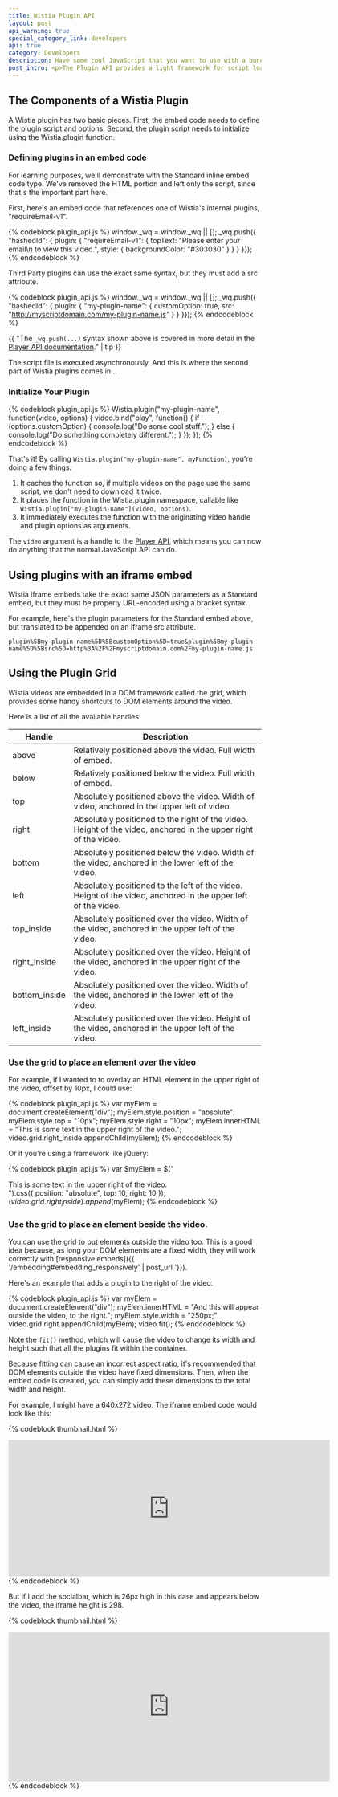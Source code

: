 ```yaml
---
title: Wistia Plugin API
layout: post
api_warning: true
special_category_link: developers
api: true
category: Developers
description: Have some cool JavaScript that you want to use with a bunch of videos? The Plugin API lets you create a simple script package that works with any Wistia embed code.
post_intro: <p>The Plugin API provides a light framework for script loading and initialization on a video, as well as some convenient properties for positioning DOM elements.</p><p>It works with all embed types, including iframes, which means you can even use plugins in systems that don't allow script tags.</p>
---
```



## The Components of a Wistia Plugin

A Wistia plugin has two basic pieces. First, the embed code needs to define
the plugin script and options. Second, the plugin script needs to initialize
using the Wistia.plugin function.


### Defining plugins in an embed code

For learning purposes, we'll demonstrate with the Standard inline embed code type.
We've removed the HTML portion and left only the script, since that's the
important part here.

First, here's an embed code that references one of Wistia's internal plugins,
"requireEmail-v1".

{% codeblock plugin_api.js %}
window._wq = window._wq || [];
_wq.push({ "hashedId": {
  plugin: {
    "requireEmail-v1": {
      topText: "Please enter your email\n to view this video.",
      style: {
        backgroundColor: "#303030"
      }
    }
  }
}});
{% endcodeblock %}




Third Party plugins can use the exact same syntax, but they must add a src
attribute.

{% codeblock plugin_api.js %}
window._wq = window._wq || [];
_wq.push({ "hashedId": {
  plugin: {
    "my-plugin-name": {
      customOption: true,
      src: "http://myscriptdomain.com/my-plugin-name.js"
    }
  }
}});
{% endcodeblock %}

{{ "The `_wq.push(...)` syntax shown above is covered in more detail in the [Player API documentation](http://wistia.com/doc/player-api#get_started)." | tip }}

The script file is executed asynchronously. And this is where the second part
of Wistia plugins comes in...


### Initialize Your Plugin

{% codeblock plugin_api.js %}
Wistia.plugin("my-plugin-name", function(video, options) {
  video.bind("play", function() {
    if (options.customOption) {
      console.log("Do some cool stuff.");
    } else {
      console.log("Do something completely different.");
    }
  });
});
{% endcodeblock %}

That's it! By calling `Wistia.plugin("my-plugin-name", myFunction)`, you're
doing a few things:

1. It caches the function so, if multiple videos on the page use the same
script, we don't need to download it twice.
2. It places the function in the Wistia.plugin namespace, callable like
`Wistia.plugin["my-plugin-name"](video, options)`.
3. It immediately executes the function with the originating video handle
and plugin options as arguments.

The `video` argument is a handle to the [Player API](player-api), which means
you can now do anything that the normal JavaScript API can do.


## Using plugins with an iframe embed

Wistia iframe embeds take the exact same JSON parameters as a Standard embed, but
they must be properly URL-encoded using a bracket syntax.

For example, here's the plugin parameters for the Standard embed above, but
translated to be appended on an iframe src attribute.

<code class="full_width">plugin%5Bmy-plugin-name%5D%5BcustomOption%5D=true&plugin%5Bmy-plugin-name%5D%5Bsrc%5D=http%3A%2F%2Fmyscriptdomain.com%2Fmy-plugin-name.js</code>


## Using the Plugin Grid

Wistia videos are embedded in a DOM framework called the grid, which provides
some handy shortcuts to DOM elements around the video.

Here is a list of all the available handles:

Handle          | Description
------          | -----------
above           | Relatively positioned above the video. Full width of embed.
below           | Relatively positioned below the video. Full width of embed.
top             | Absolutely positioned above the video. Width of video, anchored in the upper left of video.
right           | Absolutely positioned to the right of the video. Height of the video, anchored in the upper right of the video.
bottom          | Absolutely positioned below the video. Width of the video, anchored in the lower left of the video.
left            | Absolutely positioned to the left of the video. Height of the video, anchored in the upper left of the video.
top_inside      | Absolutely positioned over the video. Width of the video, anchored in the upper left of the video.
right_inside    | Absolutely positioned over the video. Height of the video, anchored in the upper right of the video.
bottom_inside   | Absolutely positioned over the video. Width of the video, anchored in the lower left of the video.
left_inside     | Absolutely positioned over the video. Height of the video, anchored in the upper left of the video.


### Use the grid to place an element over the video

For example, if I wanted to to overlay an HTML element in the upper right of
the video, offset by 10px, I could use:

{% codeblock plugin_api.js %}
var myElem = document.createElement("div");
myElem.style.position = "absolute";
myElem.style.top = "10px";
myElem.style.right = "10px";
myElem.innerHTML = "This is some text in the upper right of the video.";
video.grid.right_inside.appendChild(myElem);
{% endcodeblock %}

Or if you're using a framework like jQuery:

{% codeblock plugin_api.js %}
var $myElem = $("<div>This is some text in the upper right of the video.</div>").css({
  position: "absolute",
  top: 10,
  right: 10
});
$(video.grid.right_inside).append($myElem);
{% endcodeblock %}


### Use the grid to place an element beside the video.

You can use the grid to put elements outside the video too. This is a good idea
because, as long your DOM elements are a fixed width, they will work correctly
with [responsive embeds]({{ '/embedding#embedding_responsively' | post_url '}}).

Here's an example that adds a plugin to the right of the video.

{% codeblock plugin_api.js %}
var myElem = document.createElement("div");
myElem.innerHTML = "And this will appear outside the video, to the right.";
myElem.style.width = "250px;"
video.grid.right.appendChild(myElem);
video.fit();
{% endcodeblock %}

Note the `fit()` method, which will cause the video to change its width and
height such that all the plugins fit within the container.

Because fitting can cause an incorrect aspect ratio, it's recommended that DOM
elements outside the video have fixed dimensions. Then, when the embed code is
created, you can simply add these dimensions to the total width and height.

For example, I might have a 640x272 video. The iframe embed code would look like this:

{% codeblock thumbnail.html %}
<iframe src="http://fast.wistia.net/embed/iframe/vqy2dontcx?controlsVisibleOnLoad=true&amp;version=v1&amp;videoHeight=272&amp;videoWidth=640&amp;volumeControl=true" allowtransparency="true" frameborder="0" scrolling="no" class="wistia_embed" name="wistia_embed" width="640" height="272"></iframe>
{% endcodeblock %}

But if I add the socialbar, which is 26px high in this case and appears below
the video, the iframe height is 298.

{% codeblock thumbnail.html %}
<iframe src="http://fast.wistia.net/embed/iframe/vqy2dontcx?controlsVisibleOnLoad=true&amp;plugin%5Bsocialbar-v1%5D=%7B%22buttons%22%3A%22embed-twitter-facebook%22%7D&amp;version=v1&amp;videoHeight=272&amp;videoWidth=640&amp;volumeControl=true" allowtransparency="true" frameborder="0" scrolling="no" class="wistia_embed" name="wistia_embed" width="640" height="298"></iframe>
{% endcodeblock %}
